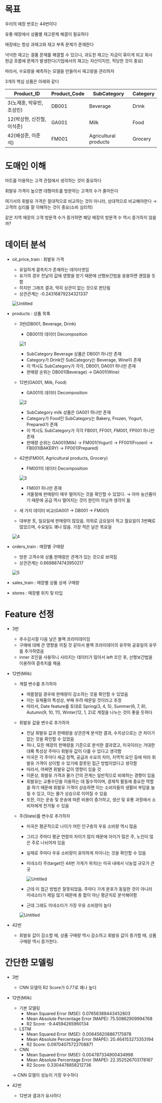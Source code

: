# 목표

우리의 매장 번호는 44번이다

유통 매장에서 상품별 재고문제 해결이 필요하다

매장에는 항상 과재고와 재고 부족 문제가 존재한다

넉넉한 재고는 결품 문제를 해결할 수 있으나, 과도한 재고는 자금이 묶이게 되고 회사 현금 흐름에 문제가 발생한다(기업에서의 재고는 자산이지만, 적당한 것이 중요)

따라서, 수요량을 예측하는 모델을 만들어서 재고량을 관리하자

3개의 핵심 상품은 아래와 같다

| Product_ID | Product_Code | SubCategory | Category |
| --- | --- | --- | --- |
| 3(노재훈, 박유빈, 조성민) | DB001 | Beverage | Drink |
| 12(박상현, 신진철, 이석준) | GA001 | Milk | Food |
| 42(배성준, 이준석) | FM001 | Agricultural products | Grocery |

# 도매인 이해

마트를 이용하는 고객 관점에서 생각하는 것이 중요하다

휘발유 가격이 높으면 대형마트를 방문하는 고객의 수가 줄어든다

여기서의 휘발유 가격은 절대적으로 비교하는 것이 아니라, 상대적으로 비교해야한다 → 고객의 심리를 잘 이해하는 것이 중요(소비 심리학)

같은 지역 매장의 고객 방문객 수가 증가하면 해당 매장의 방문객 수 역시 증가하지 않을까?

# 데이터 분석

- oil_price_train : 휘발유 가격
    - 유일하게 결측치가 존재하는 데이터셋임
    - 유가의 경우 전날의 값에 영향을 받기 때문에 선형보간법을 응용하면 괜찮을 듯함
    - 하지만 그래프 결과, 딱히 상관이 없는 것으로 판단됨
    - 상관관계는 -0.24316879234321337
    
    ![Untitled](https://github.com/justgotothedesk/KT_AIVLE/assets/114928709/69d745f3-cef1-4019-ab29-37278b5110f2)

    
- products : 상품 목록
    - 3번(DB001, Beverage, Drink)
        - DB001의 데이터 Decomposition
        
        ![1](https://github.com/justgotothedesk/KT_AIVLE/assets/114928709/013e2d8d-3aaa-4856-8732-0fc84b2d9e56)

        
        - SubCategory Beverage 상품은  DB001 하나만 존재
        - Category가 Drink인 SubCategory는 Beverage, Wine이 존재
        - 이 역시도 SubCategory가 각각, DB001, DA001 하나만 존재
        - 판매량 순위는 DB001(Beverage) → DA001(Wine)
    - 12번(GA001, Milk, Food)
        - GA001의 데이터 Decomposition
        
        ![2](https://github.com/justgotothedesk/KT_AIVLE/assets/114928709/adad9868-2cb1-4e87-b6d3-e4c682023deb)

        
        - SubCategory milk 상품은 GA001 하나만 존재
        - Category가 Food인 SubCategory는 Bakery, Frozen, Yogurt, Prepared가 존재
        - 이 역시도 SubCategory가 각각 FB001, FF001, FM001, FP001 하나만 존재
        - 판매량 순위는 GA001(Milk) → FM001(Yogurt) → FF001(Frozen) → FB001(BAKERY) → FP001(Prepared)
    - 42번(FM001, Agricultural products, Grocery)
        - FM001의 데이터 Decomposition
        
        ![3](https://github.com/justgotothedesk/KT_AIVLE/assets/114928709/d009c823-b768-4520-b6aa-96570d2d4829)

        
        - FM001 하나만 존재
        - 겨울철에 판매량이 매우 떨어지는 것을 확인할 수 있었다. → 아마 농산품이기 때문에 공급 역시 떨어지는 것이 원인이 아닐까 생각이 듦
    - 세 가지 데이터 비교(GA001 → DB001 → FM001)
    - 대부분 토, 일요일에 판매량이 많았음. 의외로 금요일이 적고 월요일이 3번째로 많았으며, 수요일도 꽤나 많음. 가장 적은 날은 목요일
    
    ![4](https://github.com/justgotothedesk/KT_AIVLE/assets/114928709/5ba6c716-3293-4477-aaba-963b0bea7bbc)

    
- orders_train : 매장별 구매량
    - 방문 고객수와 상품 판매량은 관계가 있는 것으로 보여짐
    - 상관관계는 0.6698874743950217
    
    ![5](https://github.com/justgotothedesk/KT_AIVLE/assets/114928709/81238738-92ef-4a84-9927-1b558b2fd827)

    
- sales_train : 매장별 상품 상세 구매량
- stores : 매장별 위치 및 타입

# Feature 선정

- 3번
    - 추수감사절 다음 날은 블랙 프라이데이임
    - 구매에 대해 큰 영향을 끼칠 것 같아서 블랙 프라이데이의 유무와 공휴일의 유무를 추가하였음
    - inner 조인을 사용하니 사라지는 데이터가 많아서 left 조인 후, 선형보간법을 이용하여 결측치를 채움
- 12번(Milk)
    - 계절 변수를 추가하자
        - 여름철일 경우에 판매량이 감소하는 것을 확인할 수 있었음
        - 이는 유제품의 특성상, 부패 우려 때문일 것이라고 추정
        - 따라서, Date feature를 토대로 Spring(3, 4, 5), Summer(6, 7, 8), Autumn(9, 10, 11), Winter(12, 1, 2)로 계절을 나누는 것이 좋을 듯하다
    - 휘발유 값을 변수로 추가하자
        - 전날 휘발유 값과 판매량을 상관관계 분석한 결과, 수치상으로는 큰 차이가 없는 것을 확인할 수 있었음
        - 허나, 모든 매장의 판매량을 기준으로 분석한 결과였고, 미국이라는 거대한 대륙 특성상 주마다 휘발유 값이 다를 수 있다고 생각함
        - 미국은 각 주마다 세금 정책, 공급과 수요의 차이, 지역적 요인 등에 따라 휘발유 가격이 상이할 수 있기에 잘못된 접근 방법이었다고 생각함
        - 따라서, 어쩌면 휘발유 값이 영향이 있을 것
        - 이론상, 휘발유 가격과 물가 간의 관계는 일반적으로 비례하는 경향이 있음
        - 휘발유는 교통수단을 이용하는 데 필수적이며, 경제적 활동에 중요한 역할을 하기 때문에 휘발유 가격이 상승하면 이는 소비자들의 생활비 부담을 늘릴 수 있고, 이는 물가 상승으로 이어질 수 있음
        - 또한, 이는 운송 및 운송에 따른 비용이 증가하고, 생산 및 유통 과정에서 소비자에게 전가될 수 있음
    - 주(State)를 변수로 추가하자
        - 미국은 평균적으로 나이가 어린 인구층의 우유 소비량 역시 많음
        - 그리고 주마다 평균 연령의 차이가 많이 때문에 아이가 많은 주, 노인이 많은 주로 나뉘어져 있음
        - 실제로 주마다 우유 소비량이 유의하게 차이나는 것을 확인할 수 있음
        - 미네소타 주(target인 44번 가게가 위치)는 미국 내에서 낙농업 규모가 큰 곳
            
            ![Untitled](https://prod-files-secure.s3.us-west-2.amazonaws.com/e81b6490-64f0-4868-94c8-f9c1978f04a3/74166d16-c25a-47b0-89e6-c5eea6133ad3/Untitled.png)
            
        - 근데 이 접근 방법은 잘못되었음. 주마다 가게 분포가 동일한 것이 아니라 미네소타가 제일 많기 때문에 총 합이 아닌 평균치로 분석해야함
        - 근데 그래도 미네소타가 가장 우유 소비량이 높다
        
        ![Untitled](https://prod-files-secure.s3.us-west-2.amazonaws.com/e81b6490-64f0-4868-94c8-f9c1978f04a3/e9ec3855-d6fb-40ec-b8e4-0169b450eb07/Untitled.png)
        
- 42번
    - 휘발유 값이 감소할 때, 상품 구매량 역시 감소하고 휘발유 값이 증가할 때, 상품 구매량 역시 증가한다.

# 간단한 모델링

- 3번
    - CNN 모델의 R2 Score가 0.77로 꽤나 높다
- 12번(Milk)
    - 기본 모델링
        - Mean Squared Error (MSE): 0.07658388443452803
        - Mean Absolute Percentage Error (MAPE): 75.50862909994768
        - R2 Score: -9.44594265960134
    - LSTM
        - Mean Squared Error (MSE): 0.006456208867175978
        - Mean Absolute Percentage Error (MAPE): 20.464153273353194
        - R2 Score: 0.09704075722708871
    - CNN
        - Mean Squared Error (MSE): 0.004787334900434998
        - Mean Absolute Percentage Error (MAPE): 22.352526703178167
        - R2 Score: 0.3304478858212736
    
    → CNN 모델이 성능이 가장 우수하다
    
- 42번
    - 12번과 결과가 유사하다
